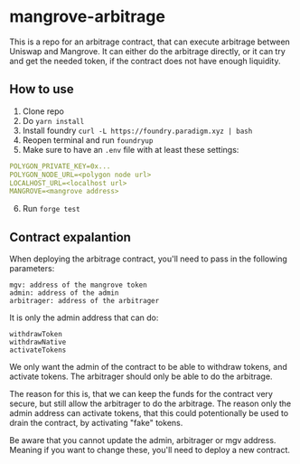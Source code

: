 # mangrove-arbitrage

This is a repo for an arbitrage contract, that can execute arbitrage between Uniswap and Mangrove.
It can either do the arbitrage directly, or it can try and get the needed token, if the contract does not have enough liquidity.

## How to use

1. Clone repo
2. Do `yarn install`
3. Install foundry `curl -L https://foundry.paradigm.xyz | bash`
4. Reopen terminal and run `foundryup`
5. Make sure to have an `.env` file with at least these settings:

```yaml
POLYGON_PRIVATE_KEY=0x...
POLYGON_NODE_URL=<polygon node url>
LOCALHOST_URL=<localhost url>
MANGROVE=<mangrove address>
```

6. Run `forge test`

## Contract expalantion

When deploying the arbitrage contract, you'll need to pass in the following parameters:

```solidity
mgv: address of the mangrove token
admin: address of the admin
arbitrager: address of the arbitrager
```

It is only the admin address that can do:

```solidity
withdrawToken
withdrawNative
activateTokens
```

We only want the admin of the contract to be able to withdraw tokens, and activate tokens. The arbitrager should only be able to do the arbitrage.

The reason for this is, that we can keep the funds for the contract very secure, but still allow the arbitrager to do the arbitrage. The reason only the admin address can activate tokens, that this could potentionally be used to drain the contract, by activating "fake" tokens.

Be aware that you cannot update the admin, arbitrager or mgv address. Meaning if you want to change these, you'll need to deploy a new contract.
